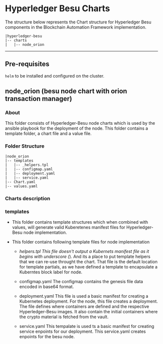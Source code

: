 # Hyperledger Besu Charts

The structure below represents the Chart structure for Hyperledger Besu components in the Blockchain Automation Framework implementation.

```
|hyperledger-besu
|-- charts
|   |-- node_orion
```
-------------

## Pre-requisites

``helm`` to be installed and configured on the cluster.

## node_orion (besu node chart with orion transaction manager)

### About
This folder consists of Hyperledger-Besu node charts which is used by the ansible playbook for the deployment of the node. This folder contains a template folder, a chart file and a value file.

### Folder Structure
```
|node_orion
|-- templates
|   |-- _helpers.tpl
|   |-- configmap.yaml
|   |-- deployment.yaml
|   |-- service.yaml
|-- Chart.yaml
|-- values.yaml
```

### Charts description

### templates
- This folder contains template structures which when combined with values, will generate valid Kuberetenes manifest files for Hyperledger-Besu node implementation.
- This folder contains following template files for node implementation

  - _helpers.tpl
      This file doesn't output a Kubernets manifest file as it begins with underscore (_). And its a place to put template helpers that we can re-use throught the chart.
      That file is the default location for template partials, as we have defined a template to encapsulate a Kuberntes block label for node.

  - configmap.yaml
      The configmap contains the genesis file data encoded in base64 format.

  - deployment.yaml
      This file is used a basic manifest for creating a Kubernetes deployment. For the node, this file creates a deployment. The file defines where containers are defined and the respective Hyperledger-Besu images. It also contain the initial containers where the crypto material is fetched from the vault.

  - service.yaml
      This tempalate is used ts a basic manifest for creating service enpoints for our deployment.
      This service.yaml creates enpoints for the besu node.

